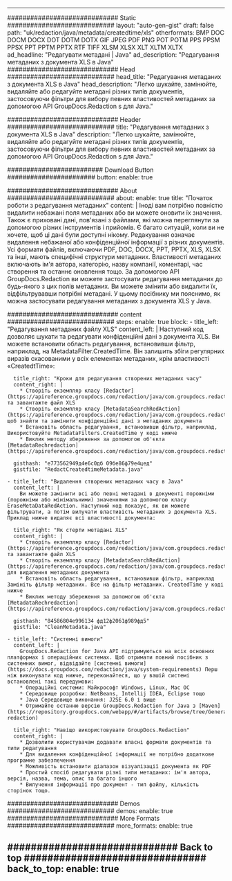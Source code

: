 
---
############################# Static ############################
layout: "auto-gen-gist" 
draft: false
path: "uk/redaction/java/metadata/createdtime/xls"
otherformats: BMP DOC DOCM DOCX DOT DOTM DOTX GIF JPEG PDF PNG POT POTM PPS PPSM PPSX PPT PPTM PPTX RTF TIFF XLSM XLSX XLT XLTM XLTX  
ad_headline: "Редагувати метадані | Java"
ad_description: "Редагування метаданих з документа XLS в Java"
############################# Head ############################
head_title: "Редагування метаданих з документа XLS в Java"
head_description: "Легко шукайте, замінюйте, видаляйте або редагуйте метадані різних типів документів, застосовуючи фільтри для вибору певних властивостей метаданих за допомогою API GroupDocs.Redaction s для Java."

############################# Header ############################
title: "Редагування метаданих з документа XLS в Java"
description: "Легко шукайте, замінюйте, видаляйте або редагуйте метадані різних типів документів, застосовуючи фільтри для вибору певних властивостей метаданих за допомогою API GroupDocs.Redaction s для Java."

######################### Download Button #######################
button:
    enable: true

############################# About ############################
about:
    enable: true
    title: "Початок роботи з редагування метаданих"
    content: |
        Іноді вам потрібно повністю видалити небажані поля метаданих або ви можете оновити їх значення. Також є приховані дані, пов'язані з файлами, які можна переглянути за допомогою різних інструментів і прийомів. Є багато ситуацій, коли ви не хочете, щоб ці дані були доступні нікому. Редакування означає видалення небажаної або конфіденційної інформації з різних документів. Усі формати файлів, включаючи PDF, DOC, DOCX, PPT, PPTX, XLS, XLSX та інші, мають специфічні структури метаданих. Властивості метаданих включають ім'я автора, категорію, назву компанії, коментарі, час створення та останнє оновлення тощо. За допомогою API GroupDocs.Redaction ви можете застосувати редагування метаданих до будь-якого з цих полів метаданих. Ви можете змінити або видалити їх, відфільтрувавши потрібні метадані. У цьому посібнику ми пояснимо, як можна застосувати редагування метаданих з документа XLS у Java.

############################# content ############################
steps:
    enable: true
    block:
    - title_left: "Редагування метаданих файлу XLS"
      content_left: |
        Наступний код дозволяє шукати та редагувати конфіденційні дані з документа XLS. Ви можете встановити область редагування, встановивши фільтр, наприклад, на MetadataFilter.CreatedTime. Він залишить збіги регулярних виразів скасованими у всіх елементах метаданих, крім властивості «CreatedtTime»: 

      title_right: "Кроки для редагування створених метаданих часу"
      content_right: |
        * Створіть екземпляр класу [Redactor](https://apireference.groupdocs.com/redaction/java/com.groupdocs.redaction/Redactor) та завантажте файл XLS
        * Створіть екземпляр класу [MetadataSearchRedAction](https://apireference.groupdocs.com/redaction/java/com.groupdocs.redaction.redactions/MetadataSearchRedaction), щоб знайти та замінити конфіденційні дані з метаданих документа
        * Встановіть область редагування, встановивши фільтр, наприклад, Використовуйте MetadataFilters.CreatedTime у коді нижче
        * Виклик методу збереження за допомогою об'єкта [MetadataRechredaction](https://apireference.groupdocs.com/redaction/java/com.groupdocs.redaction.redactions/MetadataSearchRedaction) 

      gisthash: "е773562949д4е6с0дб 09бе86ф79е4цед"
      gistfile: "RedactCreatedtimeMetadata.java"
      
    - title_left: "Видалення створених метаданих часу в Java"
      content_left: |
        Ви можете замінити всі або певні метадані в документі порожніми (порожніми або мінімальними) значеннями за допомогою класу EraseMetaDataRedAction. Наступний код показує, як ви можете фільтрувати, а потім вилучати властивість метаданих з документа XLS. Приклад нижче видаляє всі властивості документа: 
        
      title_right: "Як стерти метадані XLS"
      content_right: |
        * Створіть екземпляр класу [Redactor](https://apireference.groupdocs.com/redaction/java/com.groupdocs.redaction/Redactor) та завантажте файл XLS
        * Створіть екземпляр класу [MetadataSearchRedAction](https://apireference.groupdocs.com/redaction/java/com.groupdocs.redaction.redactions/MetadataSearchRedaction) для видалення метаданих документа
        * Встановіть область редагування, встановивши фільтр, наприклад Замініть фільтр метаданих. Все на фільтр метаданих. CreatedTime у коді нижче
        * Виклик методу збереження за допомогою об'єкта [MetadataRechredaction](https://apireference.groupdocs.com/redaction/java/com.groupdocs.redaction.redactions/MetadataSearchRedaction) 
        
      gisthash: "84586804е996134 фд12ф2061ф989фд5"
      gistfile: "CleanMetadata.java"

    - title_left: "Системні вимоги"
      content_left: |
        GroupDocs.Redaction for Java API підтримуються на всіх основних платформах і операційних системах. Щоб отримати повний посібник з системних вимог, відвідайте [системні вимоги](https://docs.groupdocs.com/redaction/java/system-requirements) Перш ніж виконувати код нижче, переконайтеся, що у вашій системі встановлені такі передумови:
        * Операційні системи: Майкрософт Windows, Linux, Mac ОС
        * Середовище розробки: NetBeans, Intellij IDEA, Eclipse тощо
        * Java Середовище виконання: J2SE 6.0 і вище
        * Отримайте останню версію GroupDocs.Redaction for Java з [Maven](https://repository.groupdocs.com/webapp/#/artifacts/browse/tree/General/repo/com/groupdocs/groupdocs-redaction)
        
      title_right: "Навіщо використовувати GroupDocs.Redaction"
      content_right: |
        * Дозволити користувачам додавати власні формати документів та типи редагування
        * Для видалення конфіденційної інформації не потрібно додаткове програмне забезпечення
        * Можливість встановити діапазон візуалізації документа як PDF
        * Простий спосіб редагувати різні типи метаданих: ім'я автора, версія, назва, тема, опис та багато іншого
        * Вилучення інформації про документ - тип файлу, кількість сторінок тощо.
        

############################# Demos ############################
demos:
    enable: true
############################# More Formats ############################
more_formats:
    enable: true

############################# Back to top ###############################
back_to_top:
    enable: true
---
